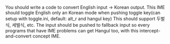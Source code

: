 You should write a code to convert English input -> Korean output.
This IME should toggle English only an Korean mode when pushing toggle key(can setup with toggle.ini, default: alt_r and hangul key)
This should support 두벌식, 세벌식, etc.
The input should be pushed to fallback input so every programs that have IME problems can get Hangul too, with this intercept-and-convert concept IME.
